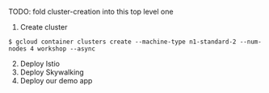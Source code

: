 TODO: fold cluster-creation into this top level one

1. Create cluster

```shell
$ gcloud container clusters create --machine-type n1-standard-2 --num-nodes 4 workshop --async
```

2. Deploy Istio
3. Deploy Skywalking
4. Deploy our demo app
